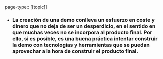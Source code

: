 page-type:: [[topic]]
- ### La creación de una demo conlleva un esfuerzo en coste y dinero que no deja de ser un desperdicio, en el sentido en que muchas veces no se incorpora al producto final. Por ello, si es posible, es una buena práctica intentar construir la demo con tecnologías y herramientas que se puedan aprovechar a la hora de construir el producto final.


